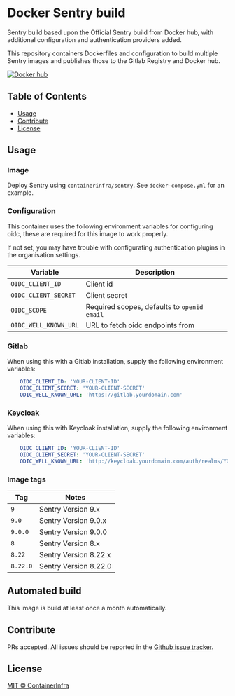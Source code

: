 # Docker Sentry build

Sentry build based upon the Official Sentry build from Docker hub, with additional configuration and authentication providers added.

This repository containers Dockerfiles and configuration to build multiple Sentry images and publishes those to the Gitlab Registry and Docker hub.

[![Docker hub](https://img.shields.io/docker/pulls/containerinfra/sentry.svg)](https://hub.docker.com/r/containerinfra/sentry/)

## Table of Contents

- [Usage](#usage)
- [Contribute](#contribute)
- [License](#license)

## Usage

### Image

Deploy Sentry using `containerinfra/sentry`. See `docker-compose.yml` for an example.

### Configuration

This container uses the following environment variables for configuring oidc, these are required for this image to work properly. 

If not set, you may have trouble with configurating authentication plugins in the organisation settings.

| Variable | Description |
|-----|-------|
| `OIDC_CLIENT_ID` | Client id |
| `OIDC_CLIENT_SECRET` | Client secret |
| `OIDC_SCOPE` | Required scopes, defaults to `openid email` |
| `OIDC_WELL_KNOWN_URL` | URL to fetch oidc endpoints from |

### Gitlab

When using this with a Gitlab installation, supply the following environment variables:

```yaml
    OIDC_CLIENT_ID: 'YOUR-CLIENT-ID'
    OIDC_CLIENT_SECRET: 'YOUR-CLIENT-SECRET'
    ODIC_WELL_KNOWN_URL: 'https://gitlab.yourdomain.com'
```

### Keycloak

When using this with Keycloak installation, supply the following environment variables:

```yaml
    OIDC_CLIENT_ID: 'YOUR-CLIENT-ID'
    OIDC_CLIENT_SECRET: 'YOUR-CLIENT-SECRET'
    ODIC_WELL_KNOWN_URL: 'http://keycloak.yourdomain.com/auth/realms/YOUR_REALM'
```

### Image tags

| Tag | Notes |
|-----|-------|
| `9` | Sentry Version 9.x |
| `9.0` | Sentry Version 9.0.x |
| `9.0.0` | Sentry Version 9.0.0 |
| `8` | Sentry Version 8.x |
| `8.22` | Sentry Version 8.22.x |
| `8.22.0` | Sentry Version 8.22.0 |

## Automated build

This image is build at least once a month automatically.

## Contribute

PRs accepted. All issues should be reported in the [Github issue tracker](https://github.com/containerinfra/sentry/issues).

## License

[MIT © ContainerInfra](LICENSE)
